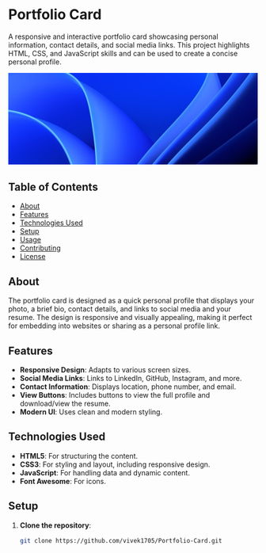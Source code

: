 ﻿# Portfolio Card

A responsive and interactive portfolio card showcasing personal information, contact details, and social media links. This project highlights HTML, CSS, and JavaScript skills and can be used to create a concise personal profile.

![Portfolio Card Preview](images/cover.jpg)

## Table of Contents

- [About](#about)
- [Features](#features)
- [Technologies Used](#technologies-used)
- [Setup](#setup)
- [Usage](#usage)
- [Contributing](#contributing)
- [License](#license)

## About

The portfolio card is designed as a quick personal profile that displays your photo, a brief bio, contact details, and links to social media and your resume. The design is responsive and visually appealing, making it perfect for embedding into websites or sharing as a personal profile link.

## Features

- **Responsive Design**: Adapts to various screen sizes.
- **Social Media Links**: Links to LinkedIn, GitHub, Instagram, and more.
- **Contact Information**: Displays location, phone number, and email.
- **View Buttons**: Includes buttons to view the full profile and download/view the resume.
- **Modern UI**: Uses clean and modern styling.

## Technologies Used

- **HTML5**: For structuring the content.
- **CSS3**: For styling and layout, including responsive design.
- **JavaScript**: For handling data and dynamic content.
- **Font Awesome**: For icons.

## Setup

1. **Clone the repository**:
   ```bash
   git clone https://github.com/vivek1705/Portfolio-Card.git
